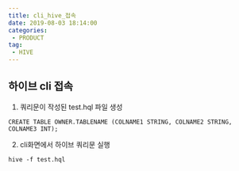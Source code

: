 ```yaml
---
title: cli_hive_접속
date: 2019-08-03 18:14:00
categories:
 - PRODUCT
tag:
 - HIVE
---
```


## 하이브 cli 접속

1. 쿼리문이 작성된 test.hql 파일 생성

```
CREATE TABLE OWNER.TABLENAME (COLNAME1 STRING, COLNAME2 STRING, COLNAME3 INT);
```

2. cli화면에서 하이브 쿼리문 실행

```
hive -f test.hql
```